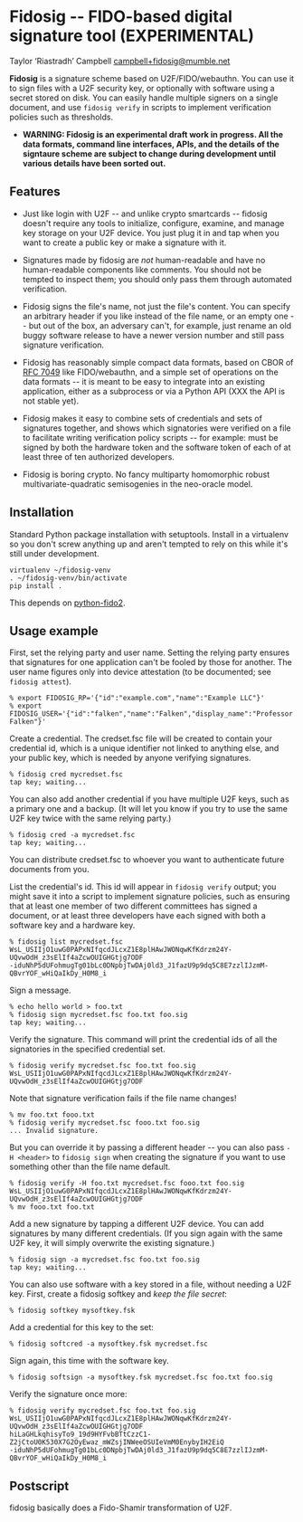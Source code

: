 Fidosig -- FIDO-based digital signature tool (EXPERIMENTAL)
===========================================================

Taylor ‘Riastradh’ Campbell <campbell+fidosig@mumble.net>

**Fidosig** is a signature scheme based on U2F/FIDO/webauthn.  You can
use it to sign files with a U2F security key, or optionally with
software using a secret stored on disk.  You can easily handle multiple
signers on a single document, and use `fidosig verify` in scripts to
implement verification policies such as thresholds.

- **WARNING: Fidosig is an experimental draft work in progress.  All
  the data formats, command line interfaces, APIs, and the details of
  the signtaure scheme are subject to change during development until
  various details have been sorted out.**

Features
--------

- Just like login with U2F -- and unlike crypto smartcards -- fidosig
  doesn't require any tools to initialize, configure, examine, and
  manage key storage on your U2F device.  You just plug it in and tap
  when you want to create a public key or make a signature with it.

- Signatures made by fidosig are _not_ human-readable and have no
  human-readable components like comments.  You should not be tempted
  to inspect them; you should only pass them through automated
  verification.

- Fidosig signs the file's name, not just the file's content.  You can
  specify an arbitrary header if you like instead of the file name, or
  an empty one -- but out of the box, an adversary can't, for example,
  just rename an old buggy software release to have a newer version
  number and still pass signature verification.

- Fidosig has reasonably simple compact data formats, based on CBOR of
  [RFC 7049](https://tools.ietf.org/html/rfc7049) like FIDO/webauthn,
  and a simple set of operations on the data formats -- it is meant to
  be easy to integrate into an existing application, either as a
  subprocess or via a Python API (XXX the API is not stable yet).

- Fidosig makes it easy to combine sets of credentials and sets of
  signatures together, and shows which signatories were verified on a
  file to facilitate writing verification policy scripts -- for
  example: must be signed by both the hardware token and the software
  token of each of at least three of ten authorized developers.

- Fidosig is boring crypto.  No fancy multiparty homomorphic robust
  multivariate-quadratic semisogenies in the neo-oracle model.

Installation
------------

Standard Python package installation with setuptools.  Install in a
virtualenv so you don't screw anything up and aren't tempted to rely on
this while it's still under development.

```shell
virtualenv ~/fidosig-venv
. ~/fidosig-venv/bin/activate
pip install .
```

This depends on [python-fido2](https://github.com/Yubico/python-fido2).

Usage example
-------------

First, set the relying party and user name.  Setting the relying party
ensures that signatures for one application can't be fooled by those
for another.  The user name figures only into device attestation (to be
documented; see `fidosig attest`).

```shell
% export FIDOSIG_RP='{"id":"example.com","name":"Example LLC"}'
% export FIDOSIG_USER='{"id":"falken","name":"Falken","display_name":"Professor Falken"}'
```

Create a credential.  The credset.fsc file will be created to contain
your credential id, which is a unique identifier not linked to anything
else, and your public key, which is needed by anyone verifying
signatures.

```shell
% fidosig cred mycredset.fsc
tap key; waiting...
```

You can also add another credential if you have multiple U2F keys, such
as a primary one and a backup.  (It will let you know if you try to use
the same U2F key twice with the same relying party.)

```shell
% fidosig cred -a mycredset.fsc
tap key; waiting...
```

You can distribute credset.fsc to whoever you want to authenticate
future documents from you.

List the credential's id.  This id will appear in `fidosig verify`
output; you might save it into a script to implement signature
policies, such as ensuring that at least one member of two different
committees has signed a document, or at least three developers have
each signed with both a software key and a hardware key.

```shell
% fidosig list mycredset.fsc
WsL_USIIjO1uwG0PAPxNIfqcdJLcxZ1E8plHAwJWONqwKfKdrzm24Y-UQvwOdH_z3sElIf4aZcwOUIGHGtjg7ODF
-iduNhP5dUFohmugTg01bLc0DNpbjTwDAj0ld3_J1fazU9p9dq5C8E7zzlIJzmM-QBvrYOF_wHiQaIkDy_H0M8_i
```

Sign a message.

```shell
% echo hello world > foo.txt
% fidosig sign mycredset.fsc foo.txt foo.sig
tap key; waiting...
```

Verify the signature.  This command will print the credential ids of
all the signatories in the specified credential set.

```shell
% fidosig verify mycredset.fsc foo.txt foo.sig
WsL_USIIjO1uwG0PAPxNIfqcdJLcxZ1E8plHAwJWONqwKfKdrzm24Y-UQvwOdH_z3sElIf4aZcwOUIGHGtjg7ODF
```

Note that signature verification fails if the file name changes!

```shell
% mv foo.txt fooo.txt
% fidosig verify mycredset.fsc fooo.txt foo.sig
... Invalid signature.
```

But you can override it by passing a different header -- you can also
pass `-H <header>` to `fidosig sign` when creating the signature if you
want to use something other than the file name default.

```shell
% fidosig verify -H foo.txt mycredset.fsc fooo.txt foo.sig
WsL_USIIjO1uwG0PAPxNIfqcdJLcxZ1E8plHAwJWONqwKfKdrzm24Y-UQvwOdH_z3sElIf4aZcwOUIGHGtjg7ODF
% mv fooo.txt foo.txt
```

Add a new signature by tapping a different U2F device.  You can add
signatures by many different credentials.  (If you sign again with the
same U2F key, it will simply overwrite the existing signature.)

```shell
% fidosig sign -a mycredset.fsc foo.txt foo.sig
tap key; waiting...
```

You can also use software with a key stored in a file, without needing
a U2F key.  First, create a fidosig softkey and _keep the file secret_:

```shell
% fidosig softkey mysoftkey.fsk
```

Add a credential for this key to the set:

```shell
% fidosig softcred -a mysoftkey.fsk mycredset.fsc
```

Sign again, this time with the software key.

```shell
% fidosig softsign -a mysoftkey.fsk mycredset.fsc foo.txt foo.sig
```

Verify the signature once more:

```shell
% fidosig verify mycredset.fsc foo.txt foo.sig
WsL_USIIjO1uwG0PAPxNIfqcdJLcxZ1E8plHAwJWONqwKfKdrzm24Y-UQvwOdH_z3sElIf4aZcwOUIGHGtjg7ODF
hiLaGHLkqhisyTo9_19d9HYFvbBTtCzzC1-Z2jCtoU0K530X7G2OyEwaz_mWZsjINWeeOSUIeVmM0EnybyIH2EiQ
-iduNhP5dUFohmugTg01bLc0DNpbjTwDAj0ld3_J1fazU9p9dq5C8E7zzlIJzmM-QBvrYOF_wHiQaIkDy_H0M8_i
```

Postscript
----------

fidosig basically does a Fido-Shamir transformation of U2F.
